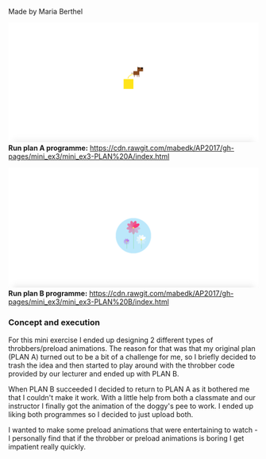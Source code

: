 Made by Maria Berthel

![ScreenShot](https://github.com/mabedk/AP2017/blob/gh-pages/mini_ex3/mini_ex3%20PLAN%20A%20screenshot.png)
<b>Run plan A programme:</b> https://cdn.rawgit.com/mabedk/AP2017/gh-pages/mini_ex3/mini_ex3-PLAN%20A/index.html

![ScreenShot](https://github.com/mabedk/AP2017/blob/gh-pages/mini_ex3/mini_ex3%20PLAN%20B%20screenshot.png)
<b>Run plan B programme:</b> https://cdn.rawgit.com/mabedk/AP2017/gh-pages/mini_ex3/mini_ex3-PLAN%20B/index.html

<h3>Concept and execution</h3>
For this mini exercise I ended up designing 2 different types of throbbers/preload animations. The reason for that was that my original plan (PLAN A) turned out to be a bit of a challenge for me, so I briefly decided to trash the idea and then started to play around with the throbber code provided by our lecturer and ended up with PLAN B. 

When PLAN B succeeded I decided to return to PLAN A as it bothered me that I couldn't make it work. With a little help from both a classmate and our instructor I finally got the animation of the doggy's pee to work. I ended up liking both programmes so I decided to just upload both.

I wanted to make some preload animations that were entertaining to watch - I personally find that if the throbber or preload animations is boring I get impatient really quickly.


